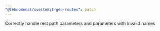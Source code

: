 ```yaml
---
"@fehnomenal/sveltekit-gen-routes": patch
---
```


Correctly handle rest path parameters and parameters with invalid names
